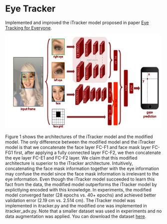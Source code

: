 # Eye Tracker
Implemented and improved the iTracker model proposed in paper [Eye Tracking for Everyone](https://arxiv.org/abs/1606.05814).

<img src="overall_arch.png" height="300" width="500" alt="overall architecture"></img>

Figure 1 shows the architectures of the iTracker model
and the modified model. The only difference between the modified model and the iTracker model is
that we concatenate the face layer FC-F1 and face mask layer FC-FG1 first, after applying a fully connected layer FC-F2,
we then concatenate the eye layer FC-E1 and FC-F2 layer.
We claim that this modified architecture is superior to the iTracker architecture.
Intuitively, concatenating the face mask information together with the eye information
may confuse the model since the face mask information is irrelevant to the eye information.
Even though the iTracker model succeeded to learn this fact from the data,
the modified model outperforms the iTracker model by explictlying encoded with this knowledge.
In experiments, the modified model converged faster (28 epochs vs. 40+ epochs) and achieved better validation
error (2.19 cm vs. 2.514 cm).
The iTracker model was implemented in itracker.py and the modified one was
implemented in itracker_adv.py.
Note that a smaller dataset was used in experiments and no data augmentation was applied.
You can download the dataset [here]().
